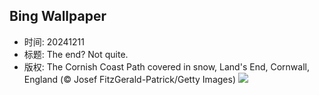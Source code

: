 ## Bing Wallpaper
- 时间: 20241211
- 标题: The end? Not quite.
- 版权: The Cornish Coast Path covered in snow, Land's End, Cornwall, England (© Josef FitzGerald-Patrick/Getty Images)
![](https://cn.bing.com/th?id=OHR.CornwallSnow_EN-US8476437458_UHD.jpg&rf=LaDigue_UHD.jpg&pid=hp&w=3840&h=2160&rs=1&c=4)
